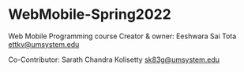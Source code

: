 # WebMobile-Spring2022

Web Mobile Programming course
Creator & owner:
Eeshwara Sai Tota
ettkv@umsystem.edu

Co-Contributor:
Sarath Chandra Kolisetty
sk83g@umsystem.edu

